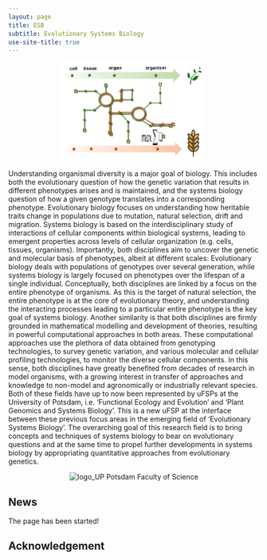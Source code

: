 ```yaml
---
layout: page
title: ESB
subtitle: Evolutionary Systems Biology
use-site-title: true
---
```

<p align='center'>
	<img src="img/esb-logo.png" alt='ESB logo' height="200px">
</p>

Understanding organismal diversity is a major goal of biology. 
This includes both the evolutionary question of how the genetic variation that results 
in different phenotypes arises and is maintained, and the systems biology question of 
how a given genotype translates into a corresponding phenotype. Evolutionary biology 
focuses on understanding how heritable traits change in populations due to mutation, 
natural selection, drift and migration. Systems biology is based on the interdisciplinary 
study of interactions of cellular components within biological systems, leading to emergent 
properties across levels of cellular organization (e.g. cells, tissues, organisms). 
Importantly, both disciplines aim to uncover the genetic and molecular basis of phenotypes, 
albeit at different scales: Evolutionary biology deals with populations of genotypes over several generation, 
while systems biology is largely focused on phenotypes over the lifespan of a single individual. 
Conceptually, both disciplines are linked by a focus on the entire phenotype of organisms. 
As this is the target of natural selection, the entire phenotype is at the core of evolutionary theory, 
and understanding the interacting processes leading to a particular entire phenotype is
the key goal of systems biology. Another similarity is that both disciplines are firmly 
grounded in mathematical modelling and development of theories, resulting in powerful 
computational approaches in both areas. These computational approaches use the plethora 
of data obtained from genotyping technologies, to survey genetic variation, and various 
molecular and cellular profiling technologies, to monitor the diverse cellular components.
In this sense, both disciplines have greatly benefited from decades of research in model 
organisms, with a growing interest in transfer of approaches and knowledge to non-model and 
agronomically or industrially relevant species. Both of these fields have up to now been 
represented by uFSPs at the University of Potsdam, i.e. ‘Functional Ecology and Evolution’ 
and ‘Plant Genomics and Systems Biology’.
This is a new uFSP at the interface between these previous focus
areas in the emerging field of ‘Evolutionary Systems Biology’. The overarching goal of this research 
field is to bring concepts and techniques of systems biology to bear on evolutionary questions 
and at the same time to propel further developments in systems biology by appropriating quantitative 
approaches from evolutionary genetics. 
<p align='center'>
	<img src="../img/up-logo-2.png" alt='logo_UP Potsdam Faculty of Science' height="160px">
</p>

## News
The page has been started!

## Acknowledgement

